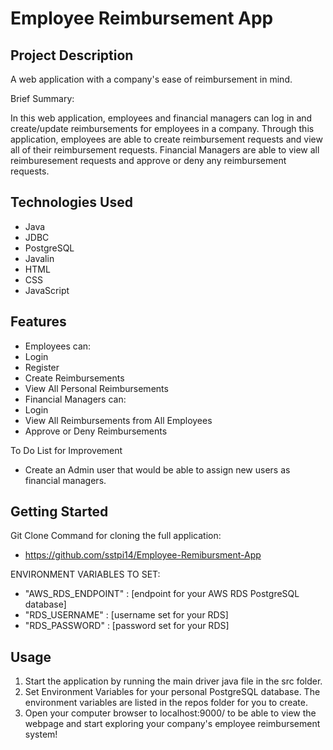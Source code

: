 # Employee Reimbursement App

## Project Description

A web application with a company's ease of reimbursement in mind.

Brief Summary:

In this web application, employees and financial managers can log in and create/update reimbursements for employees in a company. Through this application, employees are able to create reimbursement requests and view all of their reimbursement requests. Financial Managers are able to view all reimburesement requests and approve or deny any reimbursement requests. 

## Technologies Used

* Java
* JDBC
* PostgreSQL
* Javalin
* HTML
* CSS
* JavaScript

## Features

* Employees can:
*   Login
*   Register
*   Create Reimbursements
*   View All Personal Reimbursements
* Financial Managers can:
*   Login
*   View All Reimbursements from All Employees
*   Approve or Deny Reimbursements

To Do List for Improvement
* Create an Admin user that would be able to assign new users as financial managers.

## Getting Started

Git Clone Command for cloning the full application:
* https://github.com/sstpi14/Employee-Remibursment-App

ENVIRONMENT VARIABLES TO SET:
* "AWS_RDS_ENDPOINT" : [endpoint for your AWS RDS PostgreSQL database]
* "RDS_USERNAME" : [username set for your RDS]
* "RDS_PASSWORD" : [password set for your RDS]


## Usage

1. Start the application by running the main driver java file in the src folder.
2. Set Environment Variables for your personal PostgreSQL database. The environment variables are listed in the repos folder for you to create.
3. Open your computer browser to localhost:9000/ to be able to view the webpage and start exploring your company's employee reimbursement system!
